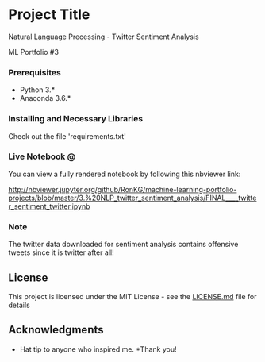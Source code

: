 # Project Title

Natural Language Precessing - Twitter Sentiment Analysis

ML Portfolio #3

### Prerequisites

- Python 3.*
- Anaconda 3.6.*


### Installing and Necessary Libraries

Check out the file 'requirements.txt'

### Live Notebook @

You can view a fully rendered notebook by following this nbviewer link:

http://nbviewer.jupyter.org/github/RonKG/machine-learning-portfolio-projects/blob/master/3.%20NLP_twitter_sentiment_analysis/FINAL____twitter_sentiment_twitter.ipynb

### Note

The twitter data downloaded for sentiment analysis contains offensive tweets since it is twitter after all!

## License

This project is licensed under the MIT License - see the [LICENSE.md](LICENSE.md) file for details

## Acknowledgments

* Hat tip to anyone who inspired me. 
*Thank you!
